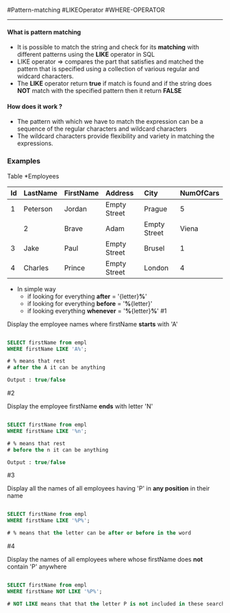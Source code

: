 #Pattern-matching #LIKEOperator #WHERE-OPERATOR
*****

#### What is pattern matching 

* It is possible to match the string and check for its **matching** with different patterns using the **LIKE** operator in SQL 
* LIKE operator => compares the part that satisfies and matched the pattern that is specified using a collection of various regular and widcard characters.
* The **LIKE** operator return **true** if match is found and if the string does **NOT** match with the specified pattern then it return **FALSE**

#### How does it work ? 

* The pattern with which we have to match the expression can be a sequence of the regular characters and wildcard characters
* The wildcard characters provide flexibility and variety in matching the expressions.

### Examples 

Table *Employees

| Id | LastName  | FirstName | Address   | City      | NumOfCars |
| :--------| :-------- | :-------- | :-------- | :-------- | :-------- |
|    1     |  Peterson |  Jordan     |   Empty Street       |   Prague  |  5
	|    2     |  Brave |  Adam     |   Empty Street       |   Viena    |  4
|    3     |  Jake |  Paul     |   Empty Street       |   Brusel        | 1
|    4     |  Charles |  Prince     |   Empty Street       |   London  | 4


* In simple way 
	* if looking for everything **after**  = '{letter}**%**'
	* if looking for everything **before**  = '**%**{letter}'
	* if looking everything **whenever**  = '**%**{letter}**%**'
#1

Display the employee names where firstName **starts** with 'A'
```sql 

SELECT firstName from empl
WHERE firstName LIKE 'A%';

# % means that rest 
# after the A it can be anything 

Output : true/false 
```

#2

Display the employee firstName **ends** with letter 'N'
```sql 

SELECT firstName from empl
WHERE firstName LIKE '%n';

# % means that rest 
# before the n it can be anything 

Output : true/false 
```

#3

Display all the names of all employees having 'P' in **any position** in their name 
```sql 

SELECT firstName from empl
WHERE firstName LIKE '%P%';

# % means that the letter can be after or before in the word 
```

#4

Display the names of all employees where whose firstName does **not** contain 'P' anywhere 
```sql 

SELECT firstName from empl
WHERE firstName NOT LIKE '%P%';

# NOT LIKE means that that the letter P is not included in these searched tuples 
```

